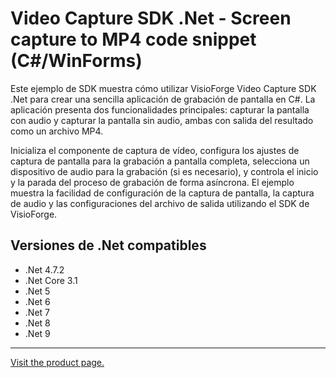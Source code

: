 ﻿# Video Capture SDK .Net - Screen capture to MP4 code snippet (C#/WinForms)

Este ejemplo de SDK muestra cómo utilizar VisioForge Video Capture SDK .Net para crear una sencilla aplicación de grabación de pantalla en C#. La aplicación presenta dos funcionalidades principales: capturar la pantalla con audio y capturar la pantalla sin audio, ambas con salida del resultado como un archivo MP4.

Inicializa el componente de captura de vídeo, configura los ajustes de captura de pantalla para la grabación a pantalla completa, selecciona un dispositivo de audio para la grabación (si es necesario), y controla el inicio y la parada del proceso de grabación de forma asíncrona. El ejemplo muestra la facilidad de configuración de la captura de pantalla, la captura de audio y las configuraciones del archivo de salida utilizando el SDK de VisioForge.

## Versiones de .Net compatibles

* .Net 4.7.2
* .Net Core 3.1
* .Net 5
* .Net 6
* .Net 7
* .Net 8
* .Net 9

---

[Visit the product page.](https://www.visioforge.com/video-capture-sdk-net)
